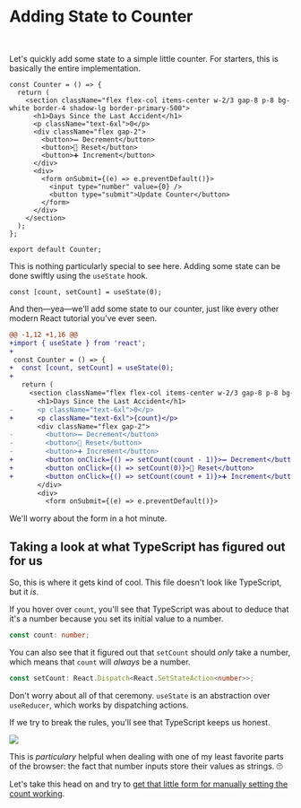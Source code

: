 # **Adding State to Counter**

<br>

Let's quickly add some state to a simple little counter. For starters, this is basically the entire implementation.

```tsx
const Counter = () => {
  return (
    <section className="flex flex-col items-center w-2/3 gap-8 p-8 bg-white border-4 shadow-lg border-primary-500">
      <h1>Days Since the Last Accident</h1>
      <p className="text-6xl">0</p>
      <div className="flex gap-2">
        <button>➖ Decrement</button>
        <button>🔁 Reset</button>
        <button>➕ Increment</button>
      </div>
      <div>
        <form onSubmit={(e) => e.preventDefault()}>
          <input type="number" value={0} />
          <button type="submit">Update Counter</button>
        </form>
      </div>
    </section>
  );
};

export default Counter;
```

This is nothing particularly special to see here. Adding some state can be done swiftly using the `useState` hook.

```tsx
const [count, setCount] = useState(0);
```

And then—yea—we'll add some state to our counter, just like every other modern React tutorial you've ever seen.

```diff
@@ -1,12 +1,16 @@
+import { useState } from 'react';
+
 const Counter = () => {
+  const [count, setCount] = useState(0);
+
   return (
     <section className="flex flex-col items-center w-2/3 gap-8 p-8 bg-white border-4 shadow-lg border-primary-500">
       <h1>Days Since the Last Accident</h1>
-      <p className="text-6xl">0</p>
+      <p className="text-6xl">{count}</p>
       <div className="flex gap-2">
-        <button>➖ Decrement</button>
-        <button>🔁 Reset</button>
-        <button>➕ Increment</button>
+        <button onClick={() => setCount(count - 1)}>➖ Decrement</button>
+        <button onClick={() => setCount(0)}>🔁 Reset</button>
+        <button onClick={() => setCount(count + 1)}>➕ Increment</button>
       </div>
       <div>
         <form onSubmit={(e) => e.preventDefault()}>
```

We'll worry about the form in a hot minute.

## Taking a look at what TypeScript has figured out for us

So, this is where it gets kind of cool. This file doesn't look like TypeScript, but it _is_.

If you hover over `count`, you'll see that TypeScript was about to deduce that it's a number because you set its initial value to a number.

```ts
const count: number;
```

You can also see that it figured out that `setCount` should _only_ take a number, which means that `count` will _always_ be a number.

```ts
const setCount: React.Dispatch<React.SetStateAction<number>>;
```

Don't worry about all of that ceremony. `useState` is an abstraction over `useReducer`, which works by dispatching actions.

If we try to break the rules, you'll see that TypeScript keeps us honest.

![](_attachments/Pasted%20image%2020221107062434.png)

This is _particulary_ helpful when dealing with one of my least favorite parts of the browser: the fact that number inputs store their values as strings. 🙄

Let's take this head on and try to [get that little form for manually setting the count working](useState,%20an%20exercise.md).
